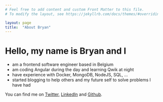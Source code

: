 ```yaml
---
# Feel free to add content and custom Front Matter to this file.
# To modify the layout, see https://jekyllrb.com/docs/themes/#overriding-theme-defaults

layout: page
title:  "About Bryan"
---
```


# Hello, my name is Bryan and I

- am a frontend software engineer based in Belgium
- am coding Angular during the day and learning Qwik at night
- have experience with Docker, MongoDB, NodeJS, SQL, ...
- started blogging to help others and my future self to solve problems I have had

You can find me on <a href="https://twitter.com/BryanHannes" target="_blank">Twitter</a>,  <a href="https://www.linkedin.com/in/bryan-hannes/" target="_blank">LinkedIn</a> and  <a href="https://github.com/bryanhannes" target="_blank">Github</a>.
